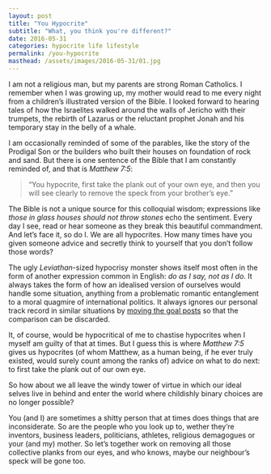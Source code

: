 ```yaml
---
layout: post
title: "You Hypocrite"
subtitle: "What, you think you're different?"
date: 2016-05-31
categories: hypocrite life lifestyle
permalink: /you-hypocrite
masthead: /assets/images/2016-05-31/01.jpg
---
```

I am not a religious man, but my parents are strong Roman Catholics. I remember when I was growing up, my mother would read to me every night from a children’s illustrated version of the Bible. I looked forward to hearing tales of how the Israelites walked around the walls of Jericho with their trumpets, the rebirth of Lazarus or the reluctant prophet Jonah and his temporary stay in the belly of a whale.

I am occasionally reminded of some of the parables, like the story of the Prodigal Son or the builders who built their houses on foundation of rock and sand. But there is one sentence of the Bible that I am constantly reminded of, and that is _Matthew 7:5_:

> “You hypocrite, first take the plank out of your own eye, and then you will see clearly to remove the speck from your brother’s eye.”

The Bible is not a unique source for this colloquial wisdom; expressions like _those in glass houses should not throw stones_ echo the sentiment. Every day I see, read or hear someone as they break this beautiful commandment. And let’s face it, so do I. We are all hypocrites. How many times have you given someone advice and secretly think to yourself that you don’t follow those words?

The ugly _Leviathan_-sized hypocrisy monster shows itself most often in the form of another expression common in English: _do as I say, not as I do_. It always takes the form of how an idealised version of ourselves would handle some situation, anything from a problematic romantic entanglement to a moral quagmire of international politics. It always ignores our personal track record in similar situations by [moving the goal posts](https://en.wikipedia.org/wiki/Moving_the_goalposts) so that the comparison can be discarded.

It, of course, would be hypocritical of me to chastise hypocrites when I myself am guilty of that at times. But I guess this is where _Matthew 7:5_ gives us hypocrites (of whom Matthew, as a human being, if he ever truly existed, would surely count among the ranks of) advice on what to do next: to first take the plank out of our own eye.

So how about we all leave the windy tower of virtue in which our ideal selves live in behind and enter the world where childishly binary choices are no longer possible?

You (and I) are sometimes a shitty person that at times does things that are inconsiderate. So are the people who you look up to, wether they’re inventors, business leaders, politicians, athletes, religious demagogues or your (and my) mother. So let’s together work on removing all those collective planks from our eyes, and who knows, maybe our neighbour’s speck will be gone too.
